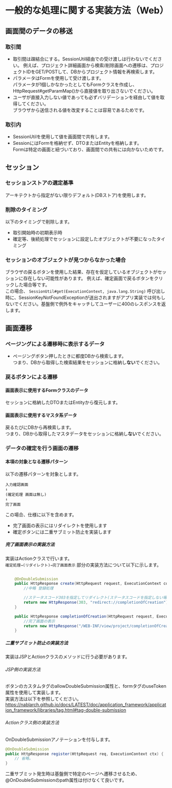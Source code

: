 # 一般的な処理に関する実装方法（Web）

## 画面間のデータの移送

### 取引間

- 取引間は疎結合にする。SessionUtil経由での受け渡しは行わないでください。
  例えば、プロジェクト詳細画面から検索/削除画面への遷移は、プロジェクトIDをGET/POSTして、DBからプロジェクト情報を再検索します。
- パラメータはFormを使用して受け渡します。  
  パラメータが1個しかなかったとしてもFormクラスを作成し、HttpRequest#getParamMap()から直接値を取り出さないでください。
- ユーザが直接入力しない値であっても必ずバリデーションを経由して値を取得してください。  
  ブラウザから送信される値を改変することは容易であるためです。

### 取引内

- SessionUtilを使用して値を画面間で共有します。
- SessionにはFormを格納せず、DTOまたはEntityを格納します。  
  Formは特定の画面と紐づいており、画面間での共有には向かないためです。

## セッション

### セッションストアの選定基準

アーキテクトから指定がない限りデフォルト(DBストア)を使用します。

### 削除のタイミング

以下のタイミングで削除します。
- 取引開始時の初期表示時
- 確定等、後続処理でセッションに設定したオブジェクトが不要になったタイミング

### セッションのオブジェクトが見つからなかった場合

ブラウザの戻るボタンを使用した結果、存在を仮定しているオブジェクトがセッションに存在しない可能性があります。  例えば、確定画面で戻るボタンをクリックした場合等です。  
この場合、 `SessionUtil#get(ExecutionContext, java.lang.String)` 呼び出し時に、SessionKeyNotFoundExceptionが送出されますがアプリ実装では何もしないでください。基盤側で例外をキャッチしてユーザーに400のレスポンスを返します。

## 画面遷移

### ページングによる遷移時に表示するデータ
- ページングボタン押したときに都度DBから検索します。  
  つまり、DBから取得した検索結果をセッションに格納し**ない**でください。

### 戻るボタンによる遷移

#### 画面表示に使用するFormクラスのデータ

セッションに格納したDTOまたはEntityから復元します。

#### 画面表示に使用するマスタ系データ

戻るたびにDBから再検索します。  
つまり、DBから取得したマスタデータをセッションに格納し**ない**でください。


### データの確定を行う画面の遷移

#### 本項の対象となる遷移パターン

以下の遷移パターンを対象とします。
```
入力確認画面
↓
(確定処理 画面は無し)
↓
完了画面
```

この場合、仕様に以下を含めます。
- 完了画面の表示にはリダイレクトを使用します
- 確定ボタンには二重サブミット防止を実装します

##### 完了画面表示の実装方法

実装はActionクラスで行います。  
`確定処理→(リダイレクト)→完了画面表示` 部分の実装方法について以下に示します。

````java

    @OnDoubleSubmission
    public HttpResponse create(HttpRequest request, ExecutionContext context) {
        //中略 登録処理

        //ステータスコード303を指定してリダイレクト(ステータスコードを指定しない場合302になる)
        return new HttpResponse(303, "redirect://completionOfCreation");
    }

    public HttpResponse completionOfCreation(HttpRequest request, ExecutionContext context) {
        //完了画面の表示
        return new HttpResponse("/WEB-INF/view/project/completionOfCreation.jsp");
    }
````


##### 二重サブミット防止の実装方法

実装はJSPとActionクラスのメソッドに行う必要があります。

###### JSP側の実装方法

ボタンのカスタムタグのallowDoubleSubmission属性と、formタグのuseToken属性を使用して実装します。  
実装方法は以下を参照してください。  
https://nablarch.github.io/docs/LATEST/doc/application_framework/application_framework/libraries/tag.html#tag-double-submission

###### Actionクラス側の実装方法

OnDoubleSubmissionアノテーションを付与します。
````java
@OnDoubleSubmission
public HttpResponse register(HttpRequest req, ExecutionContext ctx) {
    // 省略。
}
````

二重サブミット発生時は基盤側で特定のページへ遷移させるため、@OnDoubleSubmissionのpath属性は付けなくて良いです。
